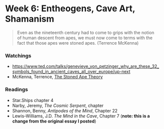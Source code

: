 # Week 6: Entheogens, Cave Art, Shamanism

> Even as the nineteenth century had to come to grips with the notion of human descent from apes, we must now come to terms with the fact that those apes were stoned apes. (Terrence McKenna)


### Watchings
* https://www.ted.com/talks/genevieve_von_petzinger_why_are_these_32_symbols_found_in_ancient_caves_all_over_europe/up-next
* McKenna, Terrence, [The Stoned Ape Theory](https://youtu.be/ZnEKoFrx1rI)

### Readings
* Star.Ships chapter 4
* Narby, Jeremy, *The Cosmic Serpent*, chapter
* Shannon, Benny, *Antipodes of the Mind*, Chapter 22
* Lewis-Williams, J.D. *The Mind in the Cave*, Chapter 7 (**note: this is a change from the original essay I posted**)
